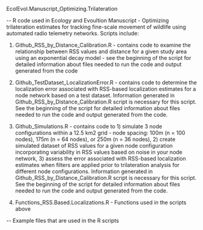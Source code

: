 EcolEvol.Manuscript_Optimizing.Trilateration

-- R code used in Ecology and Evoultion Manuscript - Optimizing trilateration estimates for tracking fine-scale movement of wildlife using automated radio telemetry networks. Scripts include:

1. Github_RSS_by_Distance_Calibration.R - contains code to examine the relationship between RSS values and distance for a given study area using an exponential decay model - see the beginning of the script for detailed information about files needed to run the code and output generated from the code

2. Github_TestDataset_LocalizationError.R - contains code to determine the localization error associated with RSS-based localization estimates for a node network based on a test dataset. Information generated in Github_RSS_by_Distance_Calibration.R script is necessary for this script. See the beginning of the script for detailed information about files needed to run the code and output generated from the code.

3. Github_Simulations.R - contains code to 1) simulate 3 node configurations within a 12.5 km2 grid - node spacing: 100m (n = 100 nodes), 175m (n = 64 nodes), or 250m (n = 36 nodes), 2) create simulated dataset of RSS values for a given node configuration incorporating variability in RSS values based on noise in your node network, 3) assess the error associated with RSS-based localization estimates when filters are applied prior to trilateration analysis for different node configurations. Information generated in Github_RSS_by_Distance_Calibration.R script is necessary for this script. See the beginning of the script for detailed information about files needed to run the code and output generated from the code.

4. Functions_RSS.Based.Localizations.R - Functions used in the scripts above 

-- Example files that are used in the R scripts
